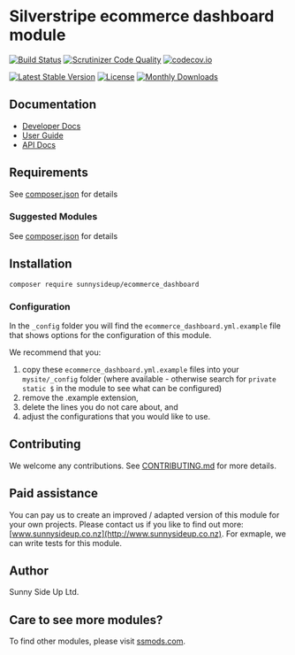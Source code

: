 # Silverstripe ecommerce dashboard module
[![Build Status](https://travis-ci.org/sunnysideup/silverstripe-ecommerce_dashboard.svg?branch=master)](https://travis-ci.org/sunnysideup/silverstripe-ecommerce_dashboard)
[![Scrutinizer Code Quality](https://scrutinizer-ci.com/g/sunnysideup/silverstripe-ecommerce_dashboard/badges/quality-score.png?b=master)](https://scrutinizer-ci.com/g/sunnysideup/silverstripe-ecommerce_dashboard/?branch=master)
[![codecov.io](https://codecov.io/github/sunnysideup/silverstripe-ecommerce_dashboard/coverage.svg?branch=master)](https://codecov.io/github/sunnysideup/silverstripe-ecommerce_dashboard?branch=master)

[![Latest Stable Version](https://poser.pugx.org/sunnysideup/ecommerce_dashboard/version)](https://packagist.org/packages/sunnysideup/ecommerce_dashboard)
[![License](https://poser.pugx.org/sunnysideup/ecommerce_dashboard/license)](https://packagist.org/packages/sunnysideup/ecommerce_dashboard)
[![Monthly Downloads](https://poser.pugx.org/sunnysideup/ecommerce_dashboard/d/monthly)](https://packagist.org/packages/sunnysideup/ecommerce_dashboard)


## Documentation



 * [Developer Docs](docs/en/INDEX.md)
 * [User Guide](docs/en/userguide.md)
 * [API Docs](http://docs.ssmods.com/sunnysideup/ecommerce_dashboard/classes.xhtml)


## Requirements



See [composer.json](composer.json) for details


### Suggested Modules



See [composer.json](composer.json) for details


## Installation


```
composer require sunnysideup/ecommerce_dashboard
```

### Configuration



In the `_config` folder you will find the `ecommerce_dashboard.yml.example`
file that shows options for the configuration of this module.

We recommend that you:

  1. copy these `ecommerce_dashboard.yml.example` files into your
`mysite/_config` folder (where available - otherwise search for `private static $` in the module to see what can be configured)
  2. remove the .example extension,
  3. delete the lines you do not care about, and
  4. adjust the configurations that you would like to use.


## Contributing



We welcome any contributions. See [CONTRIBUTING.md](CONTRIBUTING.md) for more details.

## Paid assistance



You can pay us to create an improved / adapted version of this module for your own projects.  Please contact us if you like to find out more: [www.sunnysideup.co.nz](http://www.sunnysideup.co.nz).  For exmaple, we can write tests for this module.  

## Author



Sunny Side Up Ltd.


## Care to see more modules?

To find other modules, please visit [ssmods.com](http://ssmods.com/).
